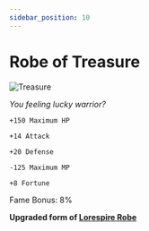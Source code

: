 ```yaml
---
sidebar_position: 10
---
```


# Robe of Treasure

![Treasure](https://vwiki.valorserver.com/api/item/picture/robe%20of%20treasure)

<i>You feeling lucky warrior?</i>

    +150 Maximum HP
    
    +14 Attack
    
    +20 Defense
    
    -125 Maximum MP
    
    +8 Fortune
    
Fame Bonus: 8%

**Upgraded form of [Lorespire Robe](https://wiki.valorserver.com/docs/items/armors/robes/ut/lorespire_robe/)**
